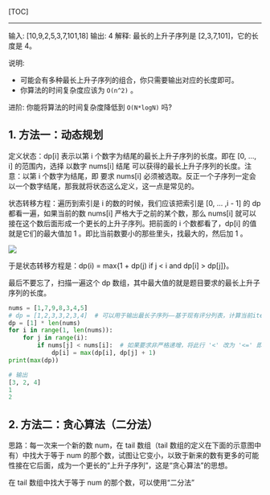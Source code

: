 <!--
+++
title       = "最长上升子序列（LIS）"
description = "1. 方法一：动态规划; 2. 方法二：贪心算法（二分法）"
date        = "2022-01-03"
tags        = []
categories  = ["3-syntax","31-算法"]
series      = []
keywords    = []
weight      = 3
toc         = true
draft       = false
+++ -->

[TOC]

---

输入: [10,9,2,5,3,7,101,18]
输出: 4
解释: 最长的上升子序列是 [2,3,7,101]，它的长度是 4。

说明:

* 可能会有多种最长上升子序列的组合，你只需要输出对应的长度即可。
* 你算法的时间复杂度应该为 `O(n^2)` 。

进阶: 你能将算法的时间复杂度降低到 `O(N*logN)` 吗?

## 1. 方法一：动态规划

定义状态：dp[i] 表示以第 i 个数字为结尾的最长上升子序列的长度。即在 [0, ..., i] 的范围内，选择 以数字 nums[i] 结尾 可以获得的最长上升子序列的长度。注意：以第 i 个数字为结尾，即 要求 nums[i] 必须被选取。反正一个子序列一定会以一个数字结尾，那我就将状态这么定义，这一点是常见的。

状态转移方程：遍历到索引是 i 的数的时候，我们应该把索引是 [0, ... ,i - 1] 的 dp 都看一遍，如果当前的数 nums[i] 严格大于之前的某个数，那么 nums[i] 就可以接在这个数后面形成一个更长的上升子序列。把前面的 i 个数都看了，dp[i] 的值就是它们的最大值加 1 。即比当前数要小的那些里头，找最大的，然后加 1 。

![](https://img2020.cnblogs.com/blog/2039866/202201/2039866-20220103234903167-367799321.png) <!-- 十大排序算法/动态规划法0.png -->

于是状态转移方程是：dp(i) = max{1 + dp(j) if j < i and dp[i] > dp[j]}。

最后不要忘了，扫描一遍这个 dp 数组，其中最大值的就是题目要求的最长上升子序列的长度。

```py
nums = [1,7,9,8,3,4,5]
# dp = [1,2,3,3,2,3,4]  # 可以用于输出最长子序列——基于现有评分列表，计算当前item的排名
dp = [1] * len(nums)
for i in range(1, len(nums)):
    for j in range(i):
        if nums[j] < nums[i]:  # 如果要求非严格递增，将此行 '<' 改为 '<=' 即可。
            dp[i] = max(dp[i], dp[j] + 1)
print(max(dp))

# 输出
[3, 2, 4]
1
2
```

## 2. 方法二：贪心算法（二分法）

思路：每一次来一个新的数 num，在 tail 数组（tail 数组的定义在下面的示意图中有）中找大于等于 num 的那个数，试图让它变小，以致于新来的数有更多的可能性接在它后面，成为一个更长的“上升子序列”，这是“贪心算法”的思想。

在 tail 数组中找大于等于 num 的那个数，可以使用“二分法”
